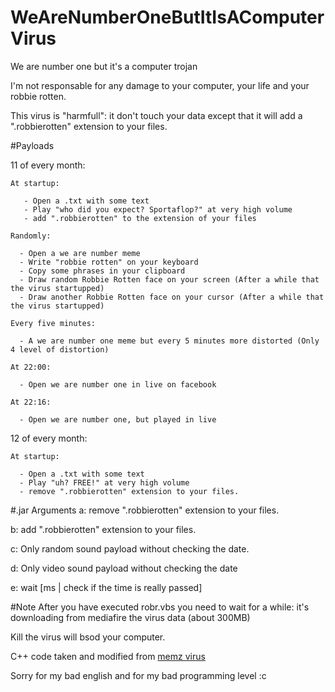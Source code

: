 # WeAreNumberOneButItIsAComputerVirus
We are number one but it's a computer trojan


I'm not responsable for any damage to your computer, your life and your robbie rotten.

This virus is "harmfull": it don't touch your data except that it will add a ".robbierotten" extension to your files.



#Payloads

  11 of every month:

    At startup: 
    
       - Open a .txt with some text
       - Play "who did you expect? Sportaflop?" at very high volume
       - add ".robbierotten" to the extension of your files
       
    Randomly:
    
      - Open a we are number meme
      - Write "robbie rotten" on your keyboard
      - Copy some phrases in your clipboard
      - Draw random Robbie Rotten face on your screen (After a while that the virus startupped)
      - Draw another Robbie Rotten face on your cursor (After a while that the virus startupped)
      
    Every five minutes:
    
      - A we are number one meme but every 5 minutes more distorted (Only 4 level of distortion)
      
    At 22:00:
    
      - Open we are number one in live on facebook
      
    At 22:16:
    
      - Open we are number one, but played in live
  
  12 of every month:
  
    At startup:
      
      - Open a .txt with some text
      - Play "uh? FREE!" at very high volume
      - remove ".robbierotten" extension to your files.
      
#.jar Arguments
  a: remove ".robbierotten" extension to your files.
  
  b: add ".robbierotten" extension to your files.
  
  c: Only random sound payload without checking the date.
  
  d: Only video sound payload without checking the date
  
  e: wait [ms | check if the time is really passed]
  
  
#Note
After you have executed robr.vbs you need to wait for a while: it's downloading from mediafire the virus data (about 300MB)

Kill the virus will bsod your computer.

C++ code taken and modified from [memz virus](https://github.com/Leurak/MEMZ)





Sorry for my bad english and for my bad programming level :c
